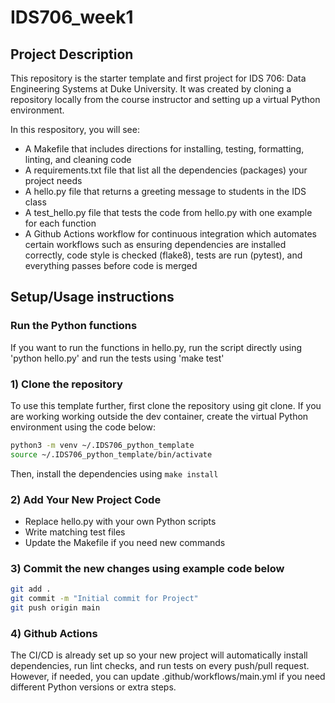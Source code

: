 # IDS706_week1


## Project Description
This repository is the starter template and first project for IDS 706: Data Engineering Systems at Duke University. It was created by cloning a repository locally from the course instructor and setting up a virtual Python environment. 

In this respository, you will see:
- A Makefile that includes directions for installing, testing, formatting, linting, and cleaning code
- A requirements.txt file that list all the dependencies (packages) your project needs
- A hello.py file that returns a greeting message to students in the IDS class
- A test_hello.py file that tests the code from hello.py with one example for each function 
- A Github Actions workflow for continuous integration which automates certain workflows such as ensuring dependencies are installed correctly, code style is checked (flake8), tests are run (pytest), and everything passes before code is merged


## Setup/Usage instructions 

### Run the Python functions
If you want to run the functions in hello.py, run the script directly using 'python hello.py' and run the tests using 'make test'

### 1) Clone the repository
To use this template further, first clone the repository using git clone. If you are working working outside the dev container, create the virtual Python environment using the code below:

```bash
python3 -m venv ~/.IDS706_python_template
source ~/.IDS706_python_template/bin/activate
```

Then, install the dependencies using `make install`

### 2) Add Your New Project Code
- Replace hello.py with your own Python scripts
- Write matching test files
- Update the Makefile if you need new commands

### 3) Commit the new changes using example code below

```bash
git add .
git commit -m "Initial commit for Project"
git push origin main
```

### 4) Github Actions

The CI/CD is already set up so your new project will automatically install dependencies, run lint checks, and run tests on every push/pull request. However, if needed, you can update .github/workflows/main.yml if you need different Python versions or extra steps.


